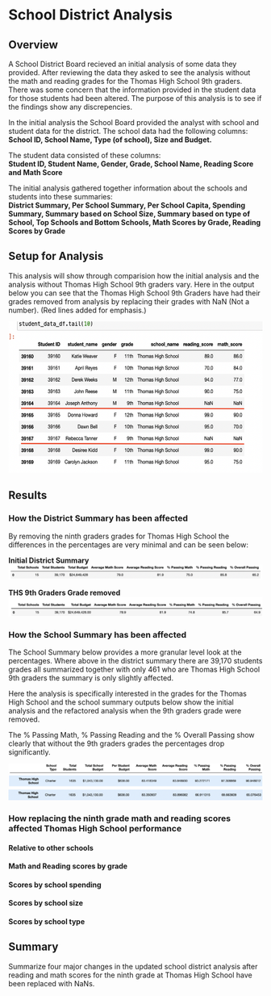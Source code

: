 # School District Analysis

## Overview
A School District Board recieved an initial analysis of some data they provided.  After reviewing the data they asked to see the analysis without the math and reading grades for the Thomas High School 9th graders.  There was some concern that the information provided in the student data for those students had been altered.  The purpose of this analysis is to see if the findings show any discrepencies.

In the initial analysis the School Board provided the analyst with school and student data for the district.  The school data had the following columns:<br>
__School ID, School Name, Type (of school), Size and Budget.__

The student data consisted of these columns:<br>
__Student ID, Student Name, Gender, Grade, School Name, Reading Score and Math Score__

The initial analysis gathered together information about the schools and students into these summaries:<br>
__District Summary, Per School Summary, Per School Capita, Spending Summary, Summary based on School Size, Summary based on type of School, Top Schools and Bottom Schools, Math Scores by Grade, Reading Scores by Grade__

## Setup for Analysis
This analysis will show through comparision how the initial analysis and the analysis without Thomas High School 9th graders vary.  Here in the output below you can see that the Thomas High School 9th Graders have had their grades removed from analysis by replacing their grades with NaN (Not a number). (Red lines added for emphasis.)

<img src="https://github.com/linb960/School_District_Analysis/blob/main/Resources/THS_9th_Grade_NaN.png" width="600" height="300" />

## Results

### How the District Summary has been affected
By removing the ninth graders grades for Thomas High School the differences in the percentages are very minimal and can be seen below:

__Initial District Summary__
<img src="https://github.com/linb960/School_District_Analysis/blob/main/Resources/Initial_District_Summary.png"  />

__THS 9th Graders Grade removed__
<img src="https://github.com/linb960/School_District_Analysis/blob/main/Resources/District_Summary_wo_9th.png" />


### How the School Summary has been affected
The School Summary below provides a more granular level look at the percentages.  Where above in the district summary there are 39,170 students grades all summarized together with only 461 who are Thomas High School 9th graders the summary is only slightly affected.

Here the analysis is specifically interested in the grades for the Thomas High School and the school summary outputs below show the initial analysis and the refactored analysis when the 9th graders grade were removed.

The % Passing Math, % Passing Reading and the % Overall Passing show clearly that without the 9th graders grades the percentages drop significantly.  

<img src="https://github.com/linb960/School_District_Analysis/blob/main/Resources/Per_School_header.png"  />

<img src="https://github.com/linb960/School_District_Analysis/blob/main/Resources/Initial_Per_School_Summary.png"  />

<img src="https://github.com/linb960/School_District_Analysis/blob/main/Resources/Per_School_Summary_wo_9th.png" />


### How replacing the ninth grade math and reading scores affected Thomas High School performance

#### Relative to other schools

#### Math and Reading scores by grade

#### Scores by school spending

#### Scores by school size

#### Scores by school type

## Summary
Summarize four major changes in the updated school district analysis after reading and math scores for the ninth grade at Thomas High School have been replaced with NaNs.
